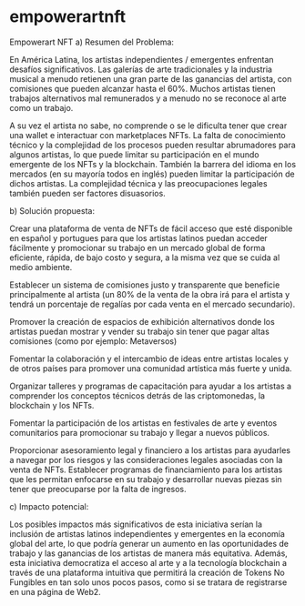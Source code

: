 # empowerartnft
Empowerart NFT
a) Resumen del Problema: 

En América Latina, los artistas independientes / emergentes enfrentan desafíos significativos. Las galerías de arte tradicionales y la industria musical a menudo retienen una gran parte de las ganancias del artista, con comisiones que pueden alcanzar hasta el 60%. Muchos artistas tienen trabajos alternativos mal remunerados y a menudo no se reconoce al arte como un trabajo. 

A su vez el artista no sabe, no comprende o se le dificulta tener que crear una wallet e interactuar con marketplaces NFTs. La falta de conocimiento técnico y la complejidad de los procesos pueden resultar abrumadores para algunos artistas, lo que puede limitar su participación en el mundo emergente de los NFTs y la blockchain. También la barrera del idioma en los mercados (en su mayoría todos en inglés) pueden limitar la participación de dichos artistas. La complejidad técnica y las preocupaciones legales también pueden ser factores disuasorios. 

b) Solución propuesta: 

Crear una plataforma de venta de NFTs de fácil acceso que esté disponible en español y portugues para que los artistas latinos puedan acceder fácilmente y promocionar su trabajo en un mercado global de forma eficiente, rápida, de bajo costo y segura, a la misma vez que se cuida al medio ambiente.

Establecer un sistema de comisiones justo y transparente que beneficie principalmente al artista (un 80% de la venta de la obra irá para el artista y tendrá un porcentaje de regalías por cada venta en el mercado secundario).

Promover la creación de espacios de exhibición alternativos donde los artistas puedan mostrar y vender su trabajo sin tener que pagar altas comisiones (como por ejemplo: Metaversos)

Fomentar la colaboración y el intercambio de ideas entre artistas locales y de otros países para promover una comunidad artística más fuerte y unida.

Organizar talleres y programas de capacitación para ayudar a los artistas a comprender los conceptos técnicos detrás de las criptomonedas, la blockchain y los NFTs.

Fomentar la participación de los artistas en festivales de arte y eventos comunitarios para promocionar su trabajo y llegar a nuevos públicos.

Proporcionar asesoramiento legal y financiero a los artistas para ayudarles a navegar por los riesgos y las consideraciones legales asociadas con la venta de NFTs.
Establecer programas de financiamiento para los artistas que les permitan enfocarse en su trabajo y desarrollar nuevas piezas sin tener que preocuparse por la falta de ingresos.


c) Impacto potencial: 

Los posibles impactos más significativos de esta iniciativa serían la inclusión de artistas latinos independientes y emergentes en la economía global del arte, lo que podría generar un aumento en las oportunidades de trabajo y las ganancias de los artistas de manera más equitativa. Además, esta iniciativa democratiza el acceso al arte y a la tecnología blockchain a través de una plataforma intuitiva que permitirá la creación de Tokens No Fungibles en tan solo unos pocos pasos, como si se tratara de registrarse en una página de Web2.
